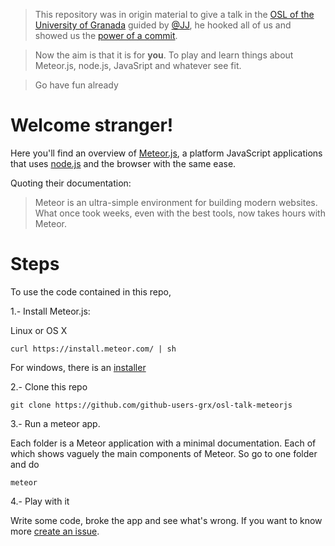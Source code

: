 > This repository was in origin material to give a talk in the [OSL of the University of Granada](http://osl.ugr.es) guided by [@JJ](https://github.com/JJ), he hooked all of us and showed us the [power of a commit](https://github.com/JJ/top-github-users-data/issues/2).

> Now the aim is that it is for **you**. To play and learn things about Meteor.js, node.js, JavaSript and whatever see fit.

> Go have fun already


# Welcome stranger!

Here you'll find an overview of [Meteor.js](http://www.meteor.com), a platform JavaScript applications that uses [node.js](http://nodejs.org) and the browser with the same ease.

Quoting their documentation:

>Meteor is an ultra-simple environment for building modern websites. What once took weeks, even with the best tools, now takes hours with Meteor.

# Steps

To use the code contained in this repo,

1.- Install Meteor.js:

Linux or OS X

    curl https://install.meteor.com/ | sh


For windows, there is an [installer](http://win.meteor.com)

2.- Clone this repo

    git clone https://github.com/github-users-grx/osl-talk-meteorjs

3.- Run a meteor app.

Each folder is a Meteor application with a minimal documentation. Each of which shows vaguely  the main components of Meteor. So go to one folder and do

    meteor

4.- Play with it

Write some code, broke the app and see what's wrong. If you want to know more [create an issue](https://github.com/github-users-grx/osl-talk-meteorjs/issues/new).
